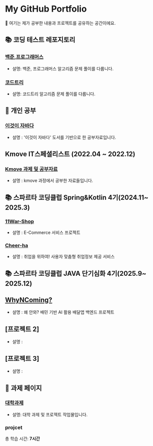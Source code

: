 # My GitHub Portfolio

👋 여기는 제가 공부한 내용과 프로젝트를 공유하는 공간이에요.

## 📚 코딩 테스트 레포지토리
### [백준,프로그래머스](https://github.com/juyangjin/Coding-Test)
- 설명: 백준, 프로그래머스 알고리즘 문제 풀이를 다룹니다.

### [코드트리](https://github.com/juyangjin/Code-Tree)
- 설명: 코드트리 알고리즘 문제 풀이를 다룹니다.

## 🧠 개인 공부
### [이것이 자바다](https://github.com/juyangjin/JAVA-s-Study)
- 설명 : '이것이 자바다' 도서를 기반으로 한 공부자료입니다.

## Kmove IT스페셜리스트 (2022.04 ~ 2022.12)
### [Kmove 과제 및 공부자료](https://github.com/juyangjin/2022_Kmove)
- 설명 : kmove 과정에서 공부한 자료들입니다.

## 📚 스파르타 코딩클럽 Spring&Kotlin 4기(2024.11~ 2025.3)
### [11War-Shop](https://github.com/11war/11war-shop)
- 설명 : E-Commerce 서비스 프로젝트 

### [Cheer-ha](https://github.com/cheer-ha/cheer-ha)
- 설명 : 취업을 위하여! 사용자 맞춤형 취업정보 제공 서비스

## 📚 스파르타 코딩클럽 JAVA 단기심화 4기(2025.9~ 2025.12)
## [WhyNComing?](https://github.com/WhyWorking2/why-n-coming)
- 설명 : 왜 안와? 배민 기반 AI 활용 배달앱 백엔드 프로젝트 

## [프로젝트 2]
- 설명 : 

## [프로젝트 3]
- 설명 : 

## 📑 과제 페이지
### [대학과제](https://github.com/juyangjin/BU-2017-2022)
- 설명: 대학 과제 및 프로젝트 작업물입니다.


### projcet
총 학습 시간: **7시간**

